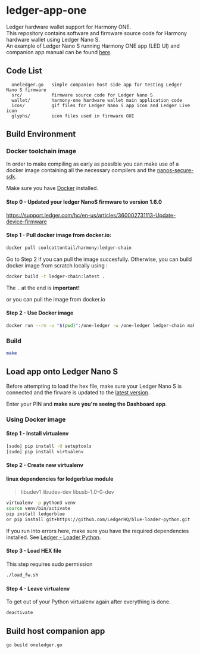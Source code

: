 # ledger-app-one 
Ledger hardware wallet support for Harmony ONE.  
This repository contains software and firmware source code for Harmony hardware wallet using Ledger Nano S.  
An example of Ledger Nano S running Harmony ONE app (LED UI) and companion app manual can be found  [here](https://docs.harmony.one/sdk-wiki/wallet-developers-guide/ledger).  

 

## Code List
```
  oneledger.go   simple companion host side app for testing Ledger Nano S firmware
  src/           firmware source code for Ledger Nano S
  wallet/        harmony-one hardware wallet main application code
  icos/          gif files for Ledger Nano S app icon and Ledger Live icon
  glyphs/        icon files used in firmware GUI
```

## Build Environment

### Docker toolchain image
In order to make compiling as early as possible you can make use of a docker image containing all the necessary compilers and the [nanos-secure-sdk](https://github.com/LedgerHQ/nanos-secure-sdk).

Make sure you have [Docker](https://www.docker.com/community-edition) installed.
#### Step 0 - Updated your ledger NanoS firmware to version 1.6.0
https://support.ledger.com/hc/en-us/articles/360002731113-Update-device-firmware


#### Step 1 - Pull docker image from docker.io:

```bash
docker pull coolcottontail/harmony:ledger-chain
```
Go to Step 2 if you can pull the image succesfully. 
Otherwise, you can build docker image from scratch locally using :

```bash
docker build -t ledger-chain:latest .
```

The `.` at the end is **important!**

or you can pull the image from docker.io

 
#### Step 2 - Use Docker image
```bash
docker run --rm -v "$(pwd)":/one-ledger -w /one-ledger ledger-chain make
```

### Build
```bash
make
```


## Load app onto Ledger Nano S

Before attempting to load the hex file, make sure your Ledger Nano S 
is connected and the firware is updated to the [latest version](https://support.ledgerwallet.com/hc/en-us/articles/360002731113-Update-the-firmware).

Enter your PIN and **make sure you're seeing the Dashboard app**.

### Using Docker image
#### Step 1 - Install virtualenv
```bash
[sudo] pip install -U setuptools
[sudo] pip install virtualenv
```

#### Step 2 - Create new virtualenv
#### linux dependencies for ledgerblue module
> libudev1 libudev-dev libusb-1.0-0-dev

```bash
virtualenv -p python3 venv
source venv/bin/activate
pip install ledgerblue
or pip install git+https://github.com/LedgerHQ/blue-loader-python.git 
```

If you run into errors here, make sure you have the required dependencies installed. See [Ledger - Loader Python](https://github.com/LedgerHQ/blue-loader-python).

#### Step 3 - Load HEX file
This step requires sudo permission
```bash
./load_fw.sh
```

#### Step 4 - Leave virtualenv
To get out of your Python virtualenv again after everything is done.
```bash
deactivate
```

## Build host companion app
```
go build oneledger.go
```
